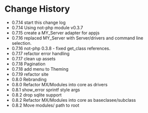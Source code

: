 # Change History

  * 0.7.14 start this change log
  * 0.7.14 Using not-php module v0.3.7
  * 0.7.15 create a MY_Server adapter for appjs
  * 0.7.16 replaced MY_Server with Server/drivers and command line selection.
  * 0.7.16 not-php 0.3.8 - fixed get_class references.
  * 0.7.17 refactor error handling
  * 0.7.17 clean up assets
  * 0.7.18 Pagination
  * 0.7.18 add menu to Theming
  * 0.7.19 refactor site
  * 0.8.0  Rebranding
  * 0.8.0  Refactor MX/Modules into core as drivers
  * 0.8.1  show_error sprintf style args
  * 0.8.2  drop sqlite support
  * 0.8.2  Refactor MX/Modules into core as baseclasee/subclass
  * 0.8.2  Move modules/ path to root
